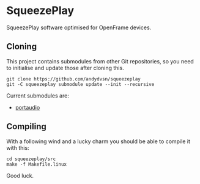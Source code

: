 # SqueezePlay

SqueezePlay software optimised for OpenFrame devices.

## Cloning

This project contains submodules from other Git repositories, so you need to initialise and update those after cloning this.

```
git clone https://github.com/andydvsn/squeezeplay
git -C squeezeplay submodule update --init --recursive
```

Current submodules are:

* [portaudio](https://app.assembla.com/spaces/portaudio/git/source)

## Compiling

With a following wind and a lucky charm you should be able to compile it with this:

```
cd squeezeplay/src
make -f Makefile.linux
```

Good luck.